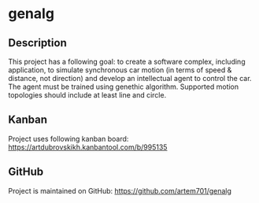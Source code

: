 # genalg

## Description
This project has a following goal: to create a software complex, including application, to simulate synchronous car motion (in terms of speed & distance, not direction) and develop an intellectual agent to control the car. The agent must be trained using genethic algorithm. Supported motion topologies should include at least line and circle.

## Kanban
Project uses following kanban board: https://artdubrovskikh.kanbantool.com/b/995135

## GitHub
Project is maintained on GitHub: https://github.com/artem701/genalg
